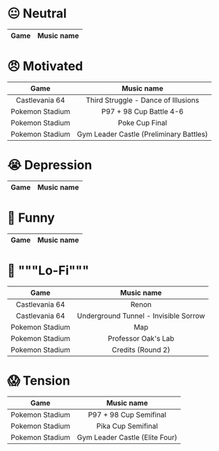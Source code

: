 # 😐 Neutral

Game | Music name
:---: | :---:


# 😠 Motivated

Game | Music name
:---: | :---:
Castlevania 64 | Third Struggle - Dance of Illusions
Pokemon Stadium | P97 + 98 Cup Battle 4-6
Pokemon Stadium | Poke Cup Final
Pokemon Stadium | Gym Leader Castle (Preliminary Battles)

# 😭 Depression

Game | Music name
:---: | :---:

# 🤣 Funny

Game | Music name
:---: | :---:

# 📼 """Lo-Fi"""

Game | Music name
:---: | :---:
Castlevania 64 | Renon
Castlevania 64 | Underground Tunnel - Invisible Sorrow
Pokemon Stadium | Map
Pokemon Stadium | Professor Oak's Lab
Pokemon Stadium | Credits (Round 2)

# 😱 Tension

Game | Music name
:---: | :---:
Pokemon Stadium | P97 + 98 Cup Semifinal
Pokemon Stadium | Pika Cup Semifinal
Pokemon Stadium | Gym Leader Castle (Elite Four)

